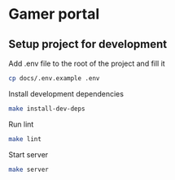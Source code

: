 # Gamer portal

## Setup project for development
Add .env file to the root of the project and fill it
```bash
cp docs/.env.example .env
```
Install development dependencies
```bash
make install-dev-deps
```
Run lint
```bash
make lint
```
Start server
```bash
make server
```
